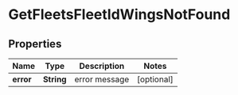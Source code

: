 
# GetFleetsFleetIdWingsNotFound

## Properties
Name | Type | Description | Notes
------------ | ------------- | ------------- | -------------
**error** | **String** | error message |  [optional]



